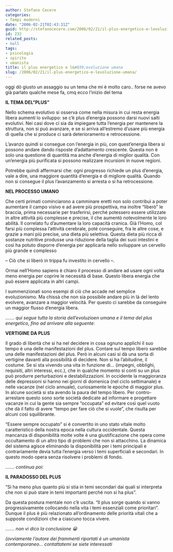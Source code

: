```yaml
---
author: Stefano Cecere
categories:
- Tempi moderni
date: "2006-02-21T02:43:31Z"
guid: http://stefanocecere.com/2006/02/21/il-plus-energetico-e-levoluzione-umana/
id: 232
related_posts:
- null
tags:
- psicologia
- spirito
- umanista
title: il plus energetico e l&#039;evoluzione umana
slug: /2006/02/21/il-plus-energetico-e-levoluzione-umana/
---
```


<img src='/wp-content/7332.jpg' alt='' align='left' />oggi dò giusto un assaggio su un tema che mi è molto caro.. forse ne avevo già parlato qualche mese fa, cmq ecco l&#8217;inizio del tema

**IL TEMA DEL&#8221;PLUS&#8221;**

Nello schema evolutivo si osserva come nella misura in cui resta energia libera aumenti lo sviluppo: se c&#8217;è plus d’energia possono darsi nuovi salti evolutivi. Nei casi dove ci sia da impiegare tutta l&#8217;energia per mantenere la struttura, non si può avanzare, e se si arriva all’estremo d’usare più energia di quella che si produce ci sarà deterioramento e retrocessione.

L&#8217;avanzo quindi si consegue con l&#8217;energia in più, con quest’energia libera si possono andare dando risposte d&#8217;adattamento crescente. Questa non è solo una questione di quantità ma anche d’energia di miglior qualità. Con un’energia più purificata si possono realizzare incursioni in nuove regioni.

Potrebbe quindi affermarsi che: ogni progresso richiede un plus d’energia, vale a dire, una maggiore quantità d&#8217;energia e di migliore qualità. Quando non si consegue il plus l’avanzamento si arresta o si ha retrocessione.

**NEL PROCESSO UMANO** 

Che certi primati cominciarono a camminare eretti non solo contribuì a poter aumentare il campo visivo e ad avere più prospettiva, ma inoltre &#8220;liberò&#8221; le braccia, prima necessarie per trasferirsi, perché potessero essere utilizzate in altre attività più complesse e precise, il che aumentò notevolmente le loro abilità. Il correlato fu d’aumentare la loro capacità cranica. Già l’Homo, col farsi più complessa l&#8217;attività cerebrale, poté conseguire, fra le altre cose, e grazie a mani più precise, una dieta più selettiva. Questa dieta più ricca di sostanze nutritive produsse una riduzione della taglia dei suoi intestini e così ha potuto disporre d’energia per applicarla nello sviluppare un cervello più grande e complesso
  
– Ciò che si liberò in trippa fu investito in cervello –.
  
Ormai nell’Homo sapiens è chiaro il processo di andare ad usare ogni volta meno energia per coprire le necessità di base. Questo libera energia che può essere applicata in altri campi.
  
I summenzionati sono esempi di ciò che accade nel semplice evoluzionismo. Ma chissà che non sia possibile andare più in là del lento evolvere, avanzare a maggior velocità. Per questo ci sarebbe da conseguire un maggior flusso d’energia libera.

_&#8230;&#8230;. qui segue tutta la storia dell&#8217;evoluzioen umana e il tema del plus energetico, fino ad arrivare alla seguente:_

**VERTIGINE DA PLUS**

Il grado di libertà che si ha nel decidere in cosa ognuno applichi il suo tempo è una delle manifestazioni del plus. Contare sul tempo libero sarebbe una delle manifestazioni del plus. Però in alcuni casi si dà una sorta di vertigine davanti alla possibilità di decidere. Non si ha l’abitudine, il costume. Se si sta vivendo una vita in funzione di&#8230; (impegni, obblighi, requisiti, altri interessi, ecc.), che in qualche momento si conti su un plus può produrre perturbazioni e destabilizzazioni. In occidente la maggioranza delle depressioni si hanno nei giorni di domenica (nel ciclo settimanale) e nelle vacanze (nel ciclo annuale), curiosamente le epoche di maggior plus. In alcune società si sta avendo la paura del tempo libero. Per contro-arrestare questo sono sorte società dedicate ad informare e progettare vacanze in cui la gente sia sempre &#8220;occupata&#8221; ed evitare così quel vuoto che dà il fatto di avere &#8220;tempo per fare ciò che si vuole&#8221;, che risulta per alcuni così squilibrante.
  
“Essere sempre occupato&#8221; si è convertito in uno stato vitale molto caratteristico della nostra epoca nella cultura occidentale. Questa mancanza di disponibilità molte volte è una giustificazione che opera come occultamento di un altro tipo di problemi che non si attacchino. La dinamica del sistema agisce eliminando la disponibilità per i temi principali e contrariamente devia tutta l&#8217;energia verso i temi superficiali e secondari. In questo modo opera senza risolvere i problemi di fondo.

_&#8230;&#8230;. continua poi:_

<img src='/wp-content/evoluzione_umana.jpg' alt='' align='left' />**IL PARADOSSO DEL PLUS** 

&#8220;Si ha meno plus quanto più si stia in temi secondari dai quali si interpreta che non si può stare in temi importanti perché non si ha plus&#8221;.
  
Da questa postura mentale non c’è uscita. &#8220;Il plus sorge quando si vanno progressivamente collocando nella vita i temi essenziali come prioritari&#8221;. Dunque il plus è più relazionato all’ordinamento delle priorità vitali che a supposte condizioni che a ciascuno tocca vivere.

_&#8230;&#8230;. non vi dico la conclusione 😀_

_(ovviamente l&#8217;autore dei frammenti riportati è un umanista contemporaneo&#8230; contattatemi se siete interessati_